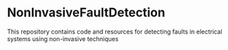 # NonInvasiveFaultDetection
This repository contains code and resources for detecting faults in electrical systems using non-invasive techniques
